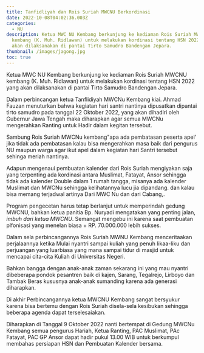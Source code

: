 ```yaml
---
title: Tanfidliyah dan Rois Suriah MWCNU Berkordinasi
date: 2022-10-08T04:02:36.003Z
categories:
  - NU
description: Ke﻿tua MWC NU Kembang berkunjung ke kediaman Rois Suriah MWCNU
  kembang (K. Muh. Ridlawan) untuk melakukan kordinasi tentang HSN 2022 yang
  akan dilaksanakan di pantai Tirto Samudro Bandengan Jepara.
thumbnail: /images/jagong.jpg
toc: true
---
```

Ke﻿tua MWC NU Kembang berkunjung ke kediaman Rois Suriah MWCNU kembang (K. Muh. Ridlawan) untuk melakukan kordinasi tentang HSN 2022 yang akan dilaksanakan di pantai Tirto Samudro Bandengan Jepara.

D﻿alam perbincangan ketua Tanflidiyah MWCNu Kembang kiai. Ahmad Fauzan menuturkan bahwa kegiatan hari santri nantinya dipusatkan dipantai tirto samudro pada tanggal 22 Oktober 2022, yang akan dihadiri oleh Gubernur Jawa Tengah maka diharapkan agar semua MWCNu mengerahkan Ranting untuk Hadir dalam kegitan tersebut.

S﻿ambung Rois Suriah MWCNu kembang"apa ada pembatasan peserta apel' jika tidak ada pembatasan kalau bisa mengerahkan masa baik dari pengurus NU maupun warga agar ikut apel dalam kegiatan hari Santri tersebut sehinga meriah nantinya.

A﻿dapun mengenaui pembuatan kalender dari Rois Suriah mengiyakan saja yang terpenting ada kordinasi antara Muslimat, Fatayat, Ansor sehingga tidak ada kalender Double dalam 1 rumah tangga, misanya ada kalender Muslimat dan MWCNu sehingga kelihatannya lucu jia dipandang.  dan kalau bisa memang terjadwal artinya Dari MWC Nu dan dari Cabang,.

P﻿rogram pengecetan harus tetap berlanjut untuk memperindah gedung MWCNU, bahkan ketua panitia Bp. Nuryadi mengatakan yang penting jalan, *imbuh dari ketua MWCNU*. Semangat mengebu ini karena saat pembuatan plfonisasi yang menelan biasa + RP. 70.000.000 lebih sukses.

D﻿alam sela perbincangannya Rois Suriah MWNU Kembang menceritaakan perjalaannya ketika Mulai nyantri sampai kuliah yang penuh likaa-liku dan perjuangan yang luarbiasa yang mana sampai tidur di masjid untuk mencapai cita-cita Kuliah di Universitas Negeri.

B﻿ahkan bangga dengan anak-anak zaman sekarang ini yang mau nyantri dibeberapa pondok pesantren baik di kajen, Sarang, Tegalrejo, Lirboyo dan Tambak Beras kususnya anak-anak sumanding karena ada generasi diharapkan.

D﻿i akhir Perbincangannya ketua MWCNU Kembang sangat bersyukur karena bisa bertemu dengan Rois Suriah disela-sela kesibukan sehingga beberapa agenda dapat terselesaiakan.

D﻿iharapkan di Tanggal 9 Oktober 2022 nanti bertempat di Gedung MWCNu Kembang semua pengurus Hariah, Ketua Ranting, PAC Muslimat, PAc Fatayat, PAC GP Ansor dapat hadir pukul 13.00 WIB untuk berkumpul membahas persiapan HSN dan Pembuatan Kalender bersama.